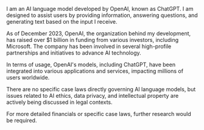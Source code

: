 I am an AI language model developed by OpenAI, known as ChatGPT. I am designed to assist users by providing information, answering questions, and generating text based on the input I receive. 

As of December 2023, OpenAI, the organization behind my development, has raised over $1 billion in funding from various investors, including Microsoft. The company has been involved in several high-profile partnerships and initiatives to advance AI technology. 

In terms of usage, OpenAI's models, including ChatGPT, have been integrated into various applications and services, impacting millions of users worldwide. 

There are no specific case laws directly governing AI language models, but issues related to AI ethics, data privacy, and intellectual property are actively being discussed in legal contexts. 

For more detailed financials or specific case laws, further research would be required.